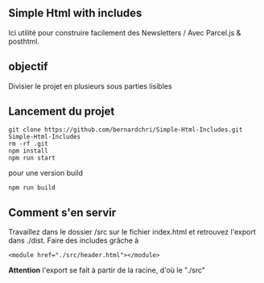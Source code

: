 ## Simple Html with includes

Ici utilité pour construire facilement des Newsletters / 
Avec Parcel.js & posthtml. 

## objectif

Divisier le projet en plusieurs sous parties lisibles

## Lancement du projet

	git clone https://github.com/bernardchri/Simple-Html-Includes.git Simple-Html-Includes
	rm -rf .git
	npm install
	npm run start

pour une version build

	npm run build

## Comment s'en servir 

Travaillez dans le dossier /src sur le fichier index.html et retrouvez l'export dans ./dist. Faire des includes grâche à 
	
	<module href="./src/header.html"></module>
	
**Attention** l'export se fait à partir de la racine, d'où le "./src"
